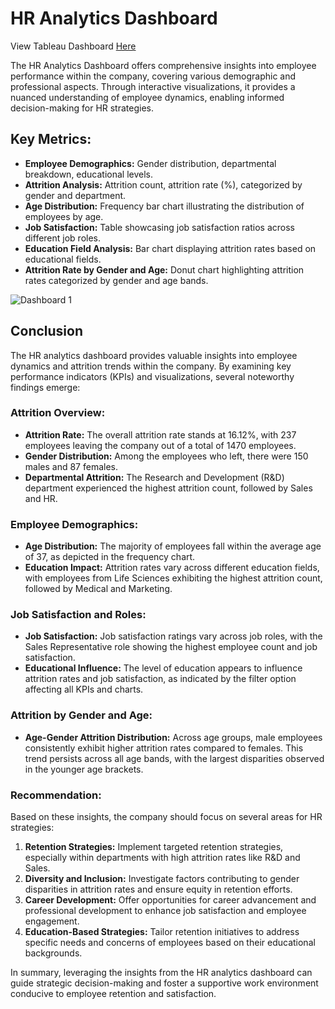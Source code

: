 # HR Analytics Dashboard

View Tableau Dashboard [Here](https://public.tableau.com/app/profile/remigius.ufomba/viz/Book2_17081282084740/Dashboard1)

The HR Analytics Dashboard offers comprehensive insights into employee performance within the company, covering various demographic and professional aspects. Through interactive visualizations, it provides a nuanced understanding of employee dynamics, enabling informed decision-making for HR strategies.

## Key Metrics:
- **Employee Demographics:** Gender distribution, departmental breakdown, educational levels.
- **Attrition Analysis:** Attrition count, attrition rate (%), categorized by gender and department.
- **Age Distribution:** Frequency bar chart illustrating the distribution of employees by age.
- **Job Satisfaction:** Table showcasing job satisfaction ratios across different job roles.
- **Education Field Analysis:** Bar chart displaying attrition rates based on educational fields.
- **Attrition Rate by Gender and Age:** Donut chart highlighting attrition rates categorized by gender and age bands.

![Dashboard 1](https://github.com/Remmy69440/Excel_Tableau-Project/assets/159604919/766ae52e-e04a-4deb-8815-13ade5b666e1)


## Conclusion

The HR analytics dashboard provides valuable insights into employee dynamics and attrition trends within the company. By examining key performance indicators (KPIs) and visualizations, several noteworthy findings emerge:

### Attrition Overview:
- **Attrition Rate:** The overall attrition rate stands at 16.12%, with 237 employees leaving the company out of a total of 1470 employees.
- **Gender Distribution:** Among the employees who left, there were 150 males and 87 females.
- **Departmental Attrition:** The Research and Development (R&D) department experienced the highest attrition count, followed by Sales and HR.

### Employee Demographics:
- **Age Distribution:** The majority of employees fall within the average age of 37, as depicted in the frequency chart. 
- **Education Impact:** Attrition rates vary across different education fields, with employees from Life Sciences exhibiting the highest attrition count, followed by Medical and Marketing.

### Job Satisfaction and Roles:
- **Job Satisfaction:** Job satisfaction ratings vary across job roles, with the Sales Representative role showing the highest employee count and job satisfaction.
- **Educational Influence:** The level of education appears to influence attrition rates and job satisfaction, as indicated by the filter option affecting all KPIs and charts.

### Attrition by Gender and Age:
- **Age-Gender Attrition Distribution:** Across age groups, male employees consistently exhibit higher attrition rates compared to females. This trend persists across all age bands, with the largest disparities observed in the younger age brackets.

### Recommendation:
Based on these insights, the company should focus on several areas for HR strategies:
1. **Retention Strategies:** Implement targeted retention strategies, especially within departments with high attrition rates like R&D and Sales.
2. **Diversity and Inclusion:** Investigate factors contributing to gender disparities in attrition rates and ensure equity in retention efforts.
3. **Career Development:** Offer opportunities for career advancement and professional development to enhance job satisfaction and employee engagement.
4. **Education-Based Strategies:** Tailor retention initiatives to address specific needs and concerns of employees based on their educational backgrounds.

In summary, leveraging the insights from the HR analytics dashboard can guide strategic decision-making and foster a supportive work environment conducive to employee retention and satisfaction.
